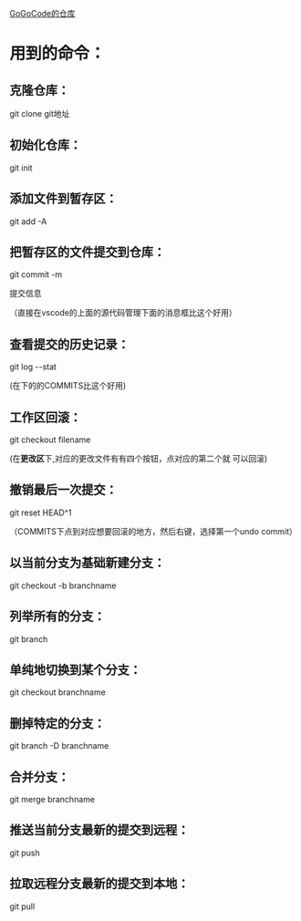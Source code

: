 [GoGoCode的仓库](https://github.com/thx/gogocode/)

# 用到的命令：

## 克隆仓库：

git clone git地址

## 初始化仓库：

git init 

## 添加文件到暂存区：

git add -A

## 把暂存区的文件提交到仓库：

git commit -m 

提交信息

（直接在vscode的上面的源代码管理下面的消息框比这个好用）

## 查看提交的历史记录：

git log --stat

(在下的的COMMITS比这个好用)

## 工作区回滚：

git checkout filename

(在**更改区**下,对应的更改文件有有四个按钮，点对应的第二个就 可以回滚)



## 撤销最后一次提交：

git reset HEAD^1

（COMMITS下点到对应想要回滚的地方，然后右键，选择第一个undo commit）

## 以当前分支为基础新建分支：

git checkout -b branchname

## 列举所有的分支：

git branch

## 单纯地切换到某个分支：

git checkout branchname

## 删掉特定的分支：

git branch -D branchname

## 合并分支：

git merge branchname

## 推送当前分支最新的提交到远程：

git push

## 拉取远程分支最新的提交到本地：

git pull